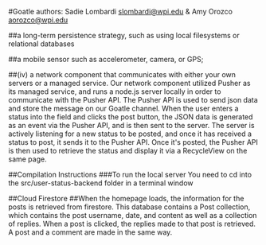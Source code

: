 #Goatle
authors: Sadie Lombardi <slombardi@wpi.edu> & Amy Orozco <aorozco@wpi.edu>

##a long-term persistence strategy, such as using local filesystems or relational databases

##a mobile sensor such as accelerometer, camera, or GPS; 

##(iv) a network component that communicates with either your own servers or a managed service.
Our network component utilized Pusher as its managed service, and runs a node.js server locally in order to communicate with the Pusher API.
The Pusher API is used to send json data and store the message on our Goatle channel. When the user enters a status into the field and clicks the post button,
the JSON data is generated as an event via the Pusher API, and is then sent to the server. The server is actively listening for a new status to be posted, and
once it has received a status to post, it sends it to the Pusher API. Once it's posted, the Pusher API is then used to retrieve the status and display it via a
RecycleView on the same page.


##Compilation Instructions
###To run the local server
You need to cd into the src/user-status-backend folder in a terminal window

##Cloud Firestore
##When the homepage loads, the information for the posts is retrieved from firestore. This database contains a Post collection,
which contains the post username, date, and content as well as a collection of replies. When a post is clicked, the replies made to that post
is retrieved. A post and a comment are made in the same way.